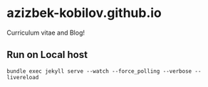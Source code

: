 # azizbek-kobilov.github.io

Curriculum vitae and Blog!

## Run on Local host

```shell
bundle exec jekyll serve --watch --force_polling --verbose --livereload
```
